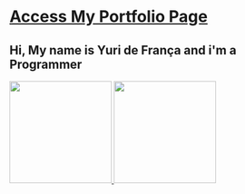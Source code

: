 # [Access My Portfolio Page](https://Plutarcos.github.io/Overall-Portfolio/)

## Hi, My name is Yuri de França and i'm a Programmer

  <a href="https://github.com/Plutarcos">
  <img height="180em" src="https://github-readme-stats.vercel.app/api?username=Plutarcos&show_icons=true&theme=dark&include_all_commits=true&count_private=true"/>
  <img height="180em" src="https://github-readme-stats.vercel.app/api/top-langs/?username=Plutarcos&layout=compact&langs_count=7&theme=dark"/>
</div>
